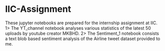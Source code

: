 # IIC-Assignment
These jupyter notebooks are prepared for the internship assignment at IIC. 
1> The YT_channel notebook analyses various statistics of the latest 50 uploads by youtube creator MKBHD. 
2> The Sentiment_1 notebook consists a text blob based sentiment analysis of the Airline tweet dataset provided to me.
